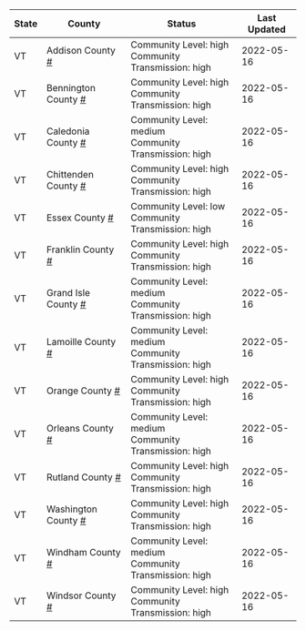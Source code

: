 State | County | Status | Last Updated
--- | --- | --- | --- 
VT | Addison County <a href="#addison_county">#</a> | <a name="addison_county"></a>Community Level: high<br/>Community Transmission: high | 2022-05-16
VT | Bennington County <a href="#bennington_county">#</a> | <a name="bennington_county"></a>Community Level: high<br/>Community Transmission: high | 2022-05-16
VT | Caledonia County <a href="#caledonia_county">#</a> | <a name="caledonia_county"></a>Community Level: medium<br/>Community Transmission: high | 2022-05-16
VT | Chittenden County <a href="#chittenden_county">#</a> | <a name="chittenden_county"></a>Community Level: high<br/>Community Transmission: high | 2022-05-16
VT | Essex County <a href="#essex_county">#</a> | <a name="essex_county"></a>Community Level: low<br/>Community Transmission: high | 2022-05-16
VT | Franklin County <a href="#franklin_county">#</a> | <a name="franklin_county"></a>Community Level: high<br/>Community Transmission: high | 2022-05-16
VT | Grand Isle County <a href="#grand_isle_county">#</a> | <a name="grand_isle_county"></a>Community Level: medium<br/>Community Transmission: high | 2022-05-16
VT | Lamoille County <a href="#lamoille_county">#</a> | <a name="lamoille_county"></a>Community Level: medium<br/>Community Transmission: high | 2022-05-16
VT | Orange County <a href="#orange_county">#</a> | <a name="orange_county"></a>Community Level: high<br/>Community Transmission: high | 2022-05-16
VT | Orleans County <a href="#orleans_county">#</a> | <a name="orleans_county"></a>Community Level: medium<br/>Community Transmission: high | 2022-05-16
VT | Rutland County <a href="#rutland_county">#</a> | <a name="rutland_county"></a>Community Level: high<br/>Community Transmission: high | 2022-05-16
VT | Washington County <a href="#washington_county">#</a> | <a name="washington_county"></a>Community Level: high<br/>Community Transmission: high | 2022-05-16
VT | Windham County <a href="#windham_county">#</a> | <a name="windham_county"></a>Community Level: medium<br/>Community Transmission: high | 2022-05-16
VT | Windsor County <a href="#windsor_county">#</a> | <a name="windsor_county"></a>Community Level: high<br/>Community Transmission: high | 2022-05-16
